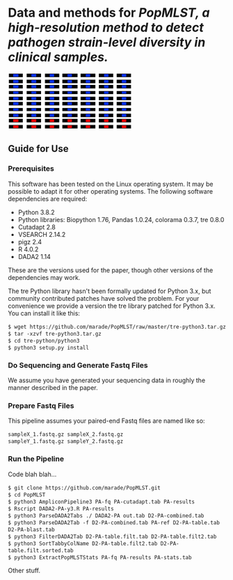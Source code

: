# Data and methods for <i>PopMLST, a high-resolution method to detect pathogen strain-level diversity in clinical samples.</i>
![logo](/title.png)
## Guide for Use
### Prerequisites
This software has been tested on the Linux operating system. It may be possible to adapt it for other operating systems. The following software dependencies are required:
* Python 3.8.2
* Python libraries: Biopython 1.76, Pandas 1.0.24, colorama 0.3.7, tre 0.8.0
* Cutadapt 2.8
* VSEARCH 2.14.2
* pigz 2.4
* R 4.0.2
* DADA2 1.14

These are the versions used for the paper, though other versions of the dependencies may work.

The tre Python library hasn't been formally updated for Python 3.x, but community contributed patches have solved the problem. For your convenience we provide a version the tre library patched for Python 3.x. You can install it like this:

    $ wget https://github.com/marade/PopMLST/raw/master/tre-python3.tar.gz
    $ tar -xzvf tre-python3.tar.gz
    $ cd tre-python/python3
    $ python3 setup.py install

### Do Sequencing and Generate Fastq Files
We assume you have generated your sequencing data in roughly the manner described in the paper.
### Prepare Fastq Files
This pipeline assumes your paired-end Fastq files are named like so:

    sampleX_1.fastq.gz sampleX_2.fastq.gz
    sampleY_1.fastq.gz sampleY_2.fastq.gz

### Run the Pipeline
Code blah blah...

    $ git clone https://github.com/marade/PopMLST.git
    $ cd PopMLST
    $ python3 AmpliconPipeline3 PA-fq PA-cutadapt.tab PA-results
    $ Rscript DADA2-PA-y3.R PA-results
    $ python3 ParseDADA2Tabs ./ DADA2-PA out.tab D2-PA-combined.tab
    $ python3 ParseDADA2Tab -f D2-PA-combined.tab PA-ref D2-PA-table.tab D2-PA-blast.tab
    $ python3 FilterDADA2Tab D2-PA-table.filt.tab D2-PA-table.filt2.tab
    $ python3 SortTabbyColName D2-PA-table.filt2.tab D2-PA-table.filt.sorted.tab
    $ python3 ExtractPopMLSTStats PA-fq PA-results PA-stats.tab
    
Other stuff.
